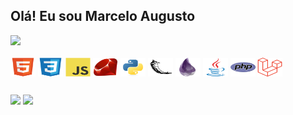 ## Olá! Eu sou Marcelo Augusto 

<picture>
  <source
    srcset="https://github-readme-stats.vercel.app/api?username=devmarcs&show_icons=true&theme=dark"
    media="(prefers-color-scheme: dark)"
  />
  <source
    srcset="https://github-readme-stats.vercel.app/api?username=devmarcs&show_icons=true"
    media="(prefers-color-scheme: light), (prefers-color-scheme: no-preference)"
  />
  <img src="https://github-readme-stats.vercel.app/api?username=devmarcs&show_icons=true" />
</picture>

<div style="display: inline_block"><br>
  <img align="center" alt="Marcs-HTML" height="30" width="40" src="https://raw.githubusercontent.com/devicons/devicon/master/icons/html5/html5-original.svg">
  <img align="center" alt="Marcs-CSS" height="30" width="40" src="https://raw.githubusercontent.com/devicons/devicon/master/icons/css3/css3-original.svg">
  <img align="center" alt="Marcs-Js" height="30" width="40" src="https://raw.githubusercontent.com/devicons/devicon/master/icons/javascript/javascript-original.svg">
  <img align="center" alt="Marcs-Ruby" height="30" width="40" src="https://raw.githubusercontent.com/devicons/devicon/master/icons/ruby/ruby-original.svg">
  <img align="center" alt="Marcs-Python" height="30" width="40" src="https://raw.githubusercontent.com/devicons/devicon/master/icons/python/python-original.svg">
  <img align="center" alt="Marcs-Django" height="30" width="40" src="https://raw.githubusercontent.com/devicons/devicon/master/icons/flask/flask-original.svg">
  <img align="center" alt="Marcs-Elixir" height="30" width="40" src="https://raw.githubusercontent.com/devicons/devicon/master/icons/elixir/elixir-original.svg">
  <img align="center" alt="Marcs-java" height="30" width="40" src="https://raw.githubusercontent.com/devicons/devicon/master/icons/java/java-original.svg">
  <img align="center" alt="Marcs-PHP" height="30" width="40" src="https://raw.githubusercontent.com/devicons/devicon/master/icons/php/php-original.svg">
  <img align="center" alt="Marcs-Django" height="30" width="40" src="https://raw.githubusercontent.com/devicons/devicon/master/icons/laravel/laravel-original.svg">
</div>

##

<div>
  <a href="https://instagram.com/marcelogutto30" target="_blank"><img src="https://img.shields.io/badge/-Instagram-%23FB1F99?style=for-the-badge&logo=instagram&logoColor=white" target="_blank"></a>
  <a href="https://www.linkedin.com/in/marcelo-augusto-253961112/" target="_blank"><img src="https://img.shields.io/badge/-LinkedIn-%230077B5?style=for-the-badge&logo=linkedin&logoColor=white" target="_blank"></a> 
  
</div

